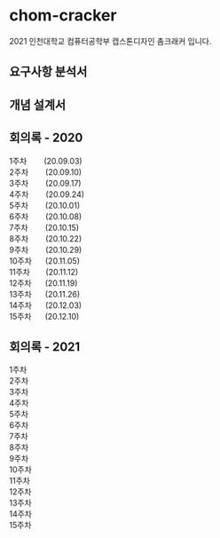 # chom-cracker
2021 인천대학교 컴퓨터공학부 캡스톤디자인 촘크래커 입니다.   
## 요구사항 분석서
## 개념 설계서
## 회의록 - 2020
1주차⠀⠀⠀(20.09.03)   
2주차⠀⠀⠀(20.09.10)   
3주차⠀⠀⠀(20.09.17)   
4주차⠀⠀⠀(20.09.24)   
5주차⠀⠀⠀(20.10.01)   
6주차⠀⠀⠀(20.10.08)   
7주차⠀⠀⠀(20.10.15)   
8주차⠀⠀⠀(20.10.22)   
9주차⠀⠀⠀(20.10.29)   
10주차⠀⠀ (20.11.05)  
11주차 ⠀⠀ (20.11.12)     
12주차⠀⠀ (20.11.19)   
13주차⠀⠀ (20.11.26)   
14주차⠀⠀ (20.12.03)   
15주차⠀⠀ (20.12.10)   
## 회의록 - 2021
1주차   
2주차   
3주차   
4주차   
5주차   
6주차   
7주차   
8주차   
9주차   
10주차   
11주차   
12주차   
13주차   
14주차   
15주차  
